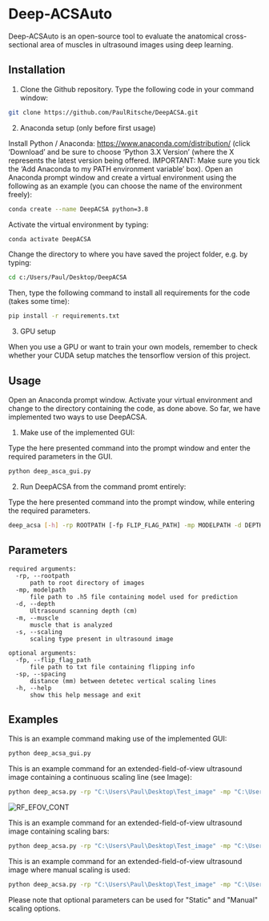 # Deep-ACSAuto

Deep-ACSAuto is an open-source tool to evaluate the anatomical cross-sectional area of muscles in ultrasound images using deep learning.

## Installation 

1. Clone the Github repository. Type the following code in your command window:

```sh
git clone https://github.com/PaulRitsche/DeepACSA.git
```

2. Anaconda setup (only before first usage)

Install Python / Anaconda: https://www.anaconda.com/distribution/ (click ‘Download’ and be sure to choose ‘Python 3.X Version’ (where the X represents the latest version being offered. IMPORTANT: Make sure you tick the ‘Add Anaconda to my PATH environment variable’ box).
Open an Anaconda prompt window and create a virtual environment using the following as an example (you can choose the name of the environment freely): 

```sh
conda create --name DeepACSA python=3.8
```

Activate the virtual environment by typing:

```sh
conda activate DeepACSA 
```
Change the directory to where you have saved the project folder, e.g. by typing:

```sh
cd c:/Users/Paul/Desktop/DeepACSA
```

Then, type the following command to install all requirements for the code (takes some time): 

```sh
pip install -r requirements.txt
```

3. GPU setup

When you use a GPU or want to train your own models, remember to check whether your CUDA setup matches the tensorflow version of this project.

## Usage

Open an Anaconda prompt window.
Activate your virtual environment and change to the directory containing the code, as done above. So far, we have implemented two ways to use DeepACSA. 

1. Make use of the implemented GUI:

Type the here presented command into the prompt window and enter the required parameters in the GUI. 

```sh
python deep_asca_gui.py

```

2. Run DeepACSA from the command promt entirely:

Type the here presented command into the prompt window, while entering the required parameters. 

```sh
deep_acsa [-h] -rp ROOTPATH [-fp FLIP_FLAG_PATH] -mp MODELPATH -d DEPTH [-sp SPACING] -m MUSCLE -s SCALING

```

## Parameters

```console
required arguments:
  -rp, --rootpath 
      path to root directory of images
  -mp, modelpath
  	  file path to .h5 file containing model used for prediction
  -d, --depth
  	  Ultrasound scanning depth (cm)
  -m, --muscle
  	  muscle that is analyzed
  -s, --scaling
  	  scaling type present in ultrasound image

optional arguments:
  -fp, --flip_flag_path 
  	  file path to txt file containing flipping info
  -sp, --spacing
  	  distance (mm) between detetec vertical scaling lines
  -h, --help
      show this help message and exit
```

## Examples

This is an example command making use of the implemented GUI:
```sh
python deep_acsa_gui.py 
```

This is an example command for an extended-field-of-view ultrasound image containing a continuous scaling line (see Image):
```sh
python deep_acsa.py -rp "C:\Users\Paul\Desktop\Test_image" -mp "C:\Users\Paul\Desktop\Test_image\model\model.h5" -d 6 -m "RF" -s "EFOV"
```
![RF_EFOV_CONT](https://user-images.githubusercontent.com/71383228/110342363-9a8fda80-802b-11eb-93ec-c643c499449a.jpg)

This is an example command for an extended-field-of-view ultrasound image containing scaling bars:
```sh
python deep_acsa.py -rp "C:\Users\Paul\Desktop\Test_image" -mp "C:\Users\Paul\Desktop\Test_image\model\model.h5" -d 6 -sp 5 -m "RF" -s "Static"
```
This is an example command for an extended-field-of-view ultrasound image where manual scaling is used:
```sh
python deep_acsa.py -rp "C:\Users\Paul\Desktop\Test_image" -mp "C:\Users\Paul\Desktop\Test_image\model\model.h5" -d 6 -sp 5 -m "RF" -s "Manual"
```
Please note that optional parameters can be used for "Static" and "Manual" scaling options. 
